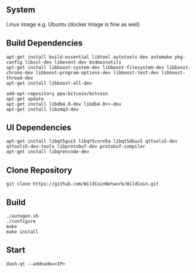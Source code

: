System
------

Linux image e.g. Ubuntu (docker image is fine as well)

Build Dependencies
------------------
```
apt-get install build-essential libtool autotools-dev automake pkg-config libssl-dev libevent-dev bsdmainutils
apt-get install libboost-system-dev libboost-filesystem-dev libboost-chrono-dev libboost-program-options-dev libboost-test-dev libboost-thread-dev
apt-get install libboost-all-dev

add-apt-repository ppa:bitcoin/bitcoin
apt-get update
apt-get install libdb4.8-dev libdb4.8++-dev
apt-get install libzmq3-dev
```
UI Dependencies
---------------
```
apt-get install libqt5gui5 libqt5core5a libqt5dbus5 qttools5-dev qttools5-dev-tools libprotobuf-dev protobuf-compiler
apt-get install libqrencode-dev
```
Clone Repository
----------------
```
git clone https://github.com/WildCoinNetwork/WildCoin.git
```
Build
-----
```
./autogen.sh
./configure
make
make install
```
Start
-----
```
dash-qt --addnode=<IP>
```
